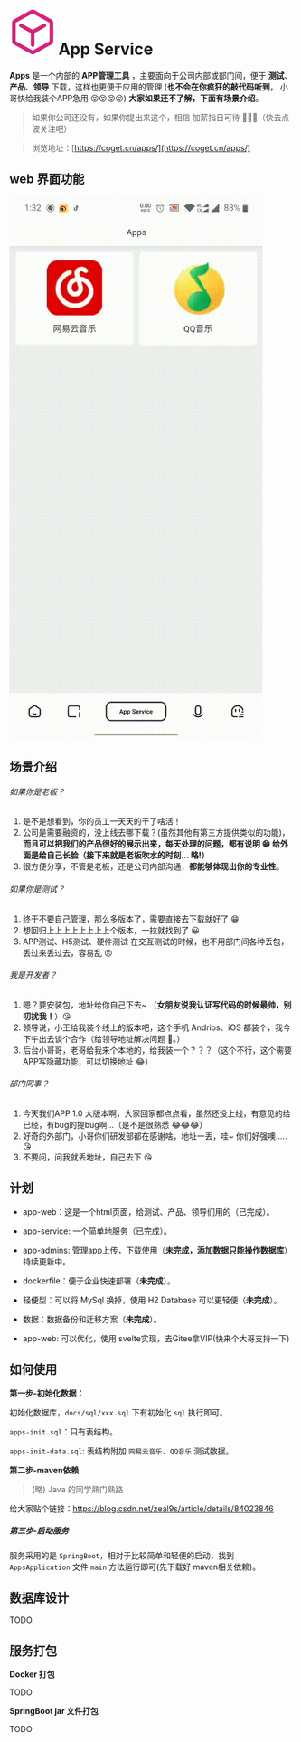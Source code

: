 # <img src="docs/img/app-128.svg" width="80" height="80"> App Service

**Apps** 是一个内部的 **APP管理工具** ，主要面向于公司内部或部门间，便于 **测试**、**产品**、**领导** 下载，这样也更便于应用的管理 (**也不会在你疯狂的敲代码听到**， 小哥快给我装个APP急用 😝😝😝😝) **大家如果还不了解，下面有场景介绍**。



>  如果你公司还没有，如果你提出来这个，相信 加薪指日可待 🌹🌹🌹（快去点波关注吧）

> 浏览地址：[https://coget.cn/apps/](https://coget.cn/apps/)



## web 界面功能

![类图](docs/img/web-demonstration.gif)





## 场景介绍



###### 如果你是老板？

1. 是不是想看到，你的员工一天天的干了啥活！
2. 公司是需要融资的，没上线去哪下载？(虽然其他有第三方提供类似的功能)，**而且可以把我们的产品很好的展示出来，每天处理的问题，都有说明 😁 给外面是给自己长脸（接下来就是老板吹水的时刻... 略!）**
3. 很方便分享，不管是老板，还是公司内部沟通，**都能够体现出你的专业性**。



###### 如果你是测试？

1. 终于不要自己管理，那么多版本了，需要直接去下载就好了 😁
2. 想回归上上上上上上上上个版本，一拉就找到了 😀
3. APP测试、H5测试、硬件测试 在交互测试的时候，也不用部门间各种丢包，丢过来丢过去，容易乱 😣



###### 我是开发者？

1. 嗯？要安装包，地址给你自己下去~ （**女朋友说我认证写代码的时候最帅，别叨扰我！**）😘
2. 领导说，小王给我装个线上的版本吧，这个手机 Andrios、iOS 都装个，我今下午出去谈个合作（给领导地址解决问题 🎈。）
3. 后台小哥哥，老哥给我来个本地的，给我装一个？？？（这个不行，这个需要APP写隐藏功能，可以切换地址 😂）



###### 部门同事？

1. 今天我们APP 1.0 大版本啊，大家回家都点点看，虽然还没上线，有意见的给已经，有bug的提bug啊...（是不是很熟悉 😂😂😂）
2. 好奇的外部门，小哥你们研发部都在感谢啥，地址一丢，哇~ 你们好强噢..... 😘
3. 不要问，问我就丢地址，自己去下 😘



## 计划

- app-web：这是一个html页面，给测试、产品、领导们用的（已完成）。
- app-service: 一个简单地服务（已完成）。
- app-admins: 管理app上传，下载使用（**未完成，添加数据只能操作数据库**）持续更新中。

- dockerfile：便于企业快速部署（**未完成**）。
- 轻便型：可以将 MySql 换掉，使用 H2 Database 可以更轻便（**未完成**）。
- 数据：数据备份和迁移方案（**未完成**）。
- app-web: 可以优化，使用 svelte实现，去Gitee拿VIP(快来个大哥支持一下)



## 如何使用

**第一步-初始化数据：**

初始化数据库，`docs/sql/xxx.sql` 下有初始化 `sql` 执行即可。

`apps-init.sql`：只有表结构。

`apps-init-data.sql`: 表结构附加 `网易云音乐`、`QQ音乐` 测试数据。


**第二步-maven依赖**


> (略) Java 的同学熟门熟路

给大家贴个链接：https://blog.csdn.net/zeal9s/article/details/84023846

##### 第三步-启动服务

服务采用的是 `SpringBoot`，相对于比较简单和轻便的启动，找到 `AppsApplication` 文件 `main` 方法运行即可(先下载好 maven相关依赖)。


## 数据库设计

TODO.


## 服务打包



**Docker 打包**

TODO



**SpringBoot jar 文件打包**

TODO
